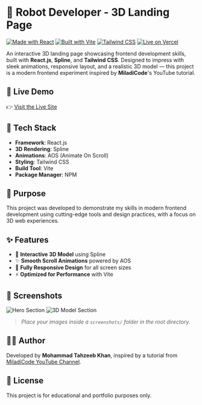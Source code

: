# 🤖 Robot Developer - 3D Landing Page

[![Made with React](https://img.shields.io/badge/Made%20with-React-61DAFB?style=for-the-badge&logo=react&logoColor=black)](https://reactjs.org/)
[![Built with Vite](https://img.shields.io/badge/Built%20with-Vite-646CFF?style=for-the-badge&logo=vite&logoColor=white)](https://vitejs.dev/)
[![Tailwind CSS](https://img.shields.io/badge/Styled%20with-Tailwind%20CSS-38B2AC?style=for-the-badge&logo=tailwind-css&logoColor=white)](https://tailwindcss.com/)
[![Live on Vercel](https://img.shields.io/badge/Deployed%20on-Vercel-000000?style=for-the-badge&logo=vercel&logoColor=white)](https://3d-landing-page-wine.vercel.app/)

An interactive 3D landing page showcasing frontend development skills, built with **React.js**, **Spline**, and **Tailwind CSS**. Designed to impress with sleek animations, responsive layout, and a realistic 3D model — this project is a modern frontend experiment inspired by **MiladiCode**'s YouTube tutorial.

## 🚀 Live Demo

👉 [Visit the Live Site](https://3d-landing-page-wine.vercel.app/)

## 🔧 Tech Stack

- **Framework**: React.js
- **3D Rendering**: Spline
- **Animations**: AOS (Animate On Scroll)
- **Styling**: Tailwind CSS
- **Build Tool**: Vite
- **Package Manager**: NPM

## 🎯 Purpose

This project was developed to demonstrate my skills in modern frontend development using cutting-edge tools and design practices, with a focus on 3D web experiences.

## ✨ Features

- 🧠 **Interactive 3D Model** using Spline
- ✨ **Smooth Scroll Animations** powered by AOS
- 📱 **Fully Responsive Design** for all screen sizes
- ⚡ **Optimized for Performance** with Vite

## 📸 Screenshots

<!-- Attach your screenshots below -->
![Hero Section](./screenshots/hero.png)
![3D Model Section](./screenshots/3dmodel.png)

> _Place your images inside a `screenshots/` folder in the root directory._

## 🧑‍💻 Author

Developed by **Mohammad Tahzeeb Khan**, inspired by a tutorial from [MiladiCode YouTube Channel](https://www.youtube.com/@MiladiCode).

## 📄 License

This project is for educational and portfolio purposes only.
